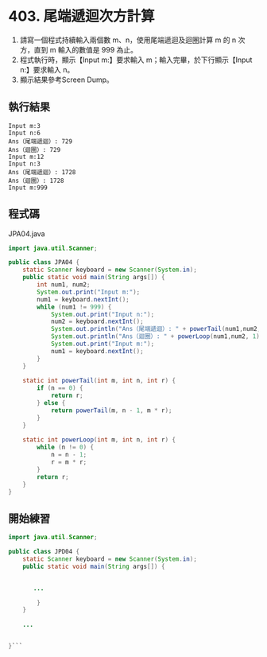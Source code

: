 # 403. 尾端遞迴次方計算

1. 請寫一個程式持續輸入兩個數 m、n，使用尾端遞迴及迴圈計算 m 的 n 次方，直到 m 輸入的數值是 999 為止。
2. 程式執行時，顯示【Input m:】要求輸入 m；輸入完畢，於下行顯示【Input n:】要求輸入 n。
3. 顯示結果參考Screen Dump。

## 執行結果

```
Input m:3
Input n:6
Ans（尾端遞迴）: 729
Ans（迴圈）: 729
Input m:12
Input n:3
Ans（尾端遞迴）: 1728
Ans（迴圈）: 1728
Input m:999
```

## 程式碼

JPA04.java

```java
import java.util.Scanner;

public class JPA04 {
    static Scanner keyboard = new Scanner(System.in);
    public static void main(String args[]) {
        int num1, num2;
        System.out.print("Input m:");
        num1 = keyboard.nextInt();
        while (num1 != 999) {
            System.out.print("Input n:");
            num2 = keyboard.nextInt();
            System.out.println("Ans（尾端遞迴）: " + powerTail(num1,num2, 1));
            System.out.println("Ans（迴圈）: " + powerLoop(num1,num2, 1));
            System.out.print("Input m:");
            num1 = keyboard.nextInt();
        }
    }
    
    static int powerTail(int m, int n, int r) {
        if (n == 0) {
            return r;
        } else {
            return powerTail(m, n - 1, m * r);
        }
    }
    
    static int powerLoop(int m, int n, int r) {
        while (n != 0) {
            n = n - 1;
            r = m * r;
        }
        return r;
    }
}
```

## 開始練習

```java
import java.util.Scanner;

public class JPD04 {
    static Scanner keyboard = new Scanner(System.in);
    public static void main(String args[]) {
        

       ...

        }
    }
    
    ...


}```
